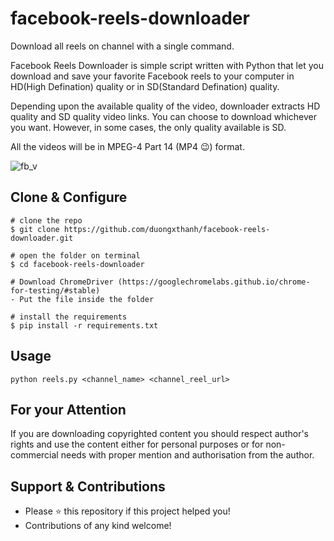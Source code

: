 # facebook-reels-downloader
Download all reels on channel with a single command.


Facebook Reels Downloader is simple script written with Python that let you download and save your favorite Facebook reels to your computer in HD(High Defination) quality or in SD(Standard Defination) quality.

Depending upon the available quality of the video, downloader extracts HD quality and SD quality video links. You can choose to download whichever you want. However, in some cases, the only quality available is SD.

All the videos will be in MPEG-4 Part 14 (MP4 😉) format.

![fb_v](demo.gif)

## Clone & Configure
```
# clone the repo
$ git clone https://github.com/duongxthanh/facebook-reels-downloader.git

# open the folder on terminal
$ cd facebook-reels-downloader

# Download ChromeDriver (https://googlechromelabs.github.io/chrome-for-testing/#stable) 
- Put the file inside the folder

# install the requirements
$ pip install -r requirements.txt
```
## Usage
```
python reels.py <channel_name> <channel_reel_url>
```

## For your Attention
If you are downloading copyrighted content you should respect author's rights and use the content either for personal purposes or for non-commercial needs with proper mention and authorisation from the author.

## Support & Contributions
- Please ⭐️ this repository if this project helped you!
- Contributions of any kind welcome!

